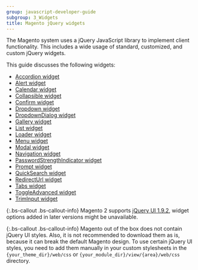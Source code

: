 ```yaml
---
group: javascript-developer-guide
subgroup: 3_Widgets
title: Magento jQuery widgets
---
```


The Magento system uses a jQuery JavaScript library to implement client functionality. This includes a wide usage of standard, customized, and custom jQuery widgets.

This guide discusses the following widgets:
-   [Accordion widget]
-   [Alert widget]
-   [Calendar widget]
-   [Collapsible widget]
-   [Confirm widget]
-   [Dropdown widget]
-   [DropdownDialog widget]
-   [Gallery widget]
-   [List widget]
-   [Loader widget]
-   [Menu widget]
-   [Modal widget]
-   [Navigation widget]
-   [PasswordStrengthIndicator widget]
-   [Prompt widget]
-   [QuickSearch widget]
-   [RedirectUrl widget]
-   [Tabs widget]
-   [ToggleAdvanced widget]
-   [TrimInput widget]

{:.bs-callout .bs-callout-info}
Magento 2 supports [jQuery UI 1.9.2], widget options added in later versions might be unavailable.

{:.bs-callout .bs-callout-info}
Magento out of the box does not contain jQuery UI styles. Also, it is not recommended to download them as is, because it can break the default Magento design. To use certain jQuery UI styles, you need to add them manually in your custom stylesheets in the `{your_theme_dir}/web/css` or `{your_module_dir}/view/{area}/web/css` directory.

[Accordion widget]: {{page.baseurl}}/javascript-dev-guide/widgets/widget_accordion.html
[Alert widget]: {{page.baseurl}}/javascript-dev-guide/widgets/widget_alert.html
[Calendar widget]: {{page.baseurl}}/javascript-dev-guide/widgets/widget_calendar.html
[Collapsible widget]: {{page.baseurl}}/javascript-dev-guide/widgets/widget_collapsible.html
[Confirm widget]: {{page.baseurl}}/javascript-dev-guide/widgets/widget_confirm.html
[Dropdown widget]: {{page.baseurl}}/javascript-dev-guide/widgets/widget_dropdown.html
[DropdownDialog widget]: {{page.baseurl}}/javascript-dev-guide/widgets/widget_dialog.html
[Gallery widget]: {{page.baseurl}}/javascript-dev-guide/widgets/widget_gallery.html
[List widget]: {{page.baseurl}}/javascript-dev-guide/widgets/widget_list.html
[Loader widget]: {{page.baseurl}}/javascript-dev-guide/widgets/widget_loader.html
[Menu widget]: {{page.baseurl}}/javascript-dev-guide/widgets/widget_menu.html
[Modal widget]: {{page.baseurl}}/javascript-dev-guide/widgets/widget_modal.html
[Navigation widget]: {{page.baseurl}}/javascript-dev-guide/widgets/widget_navigation.html
[PasswordStrengthIndicator widget]: {{page.baseurl}}/javascript-dev-guide/widgets/widget_password_strength_indicator.html
[Prompt widget]: {{page.baseurl}}/javascript-dev-guide/widgets/widget_prompt.html
[QuickSearch widget]: {{page.baseurl}}/javascript-dev-guide/widgets/widget_quickSearch.html
[RedirectUrl widget]: {{page.baseurl}}/javascript-dev-guide/widgets/widget_redirectUrl.html
[Tabs widget]: {{page.baseurl}}/javascript-dev-guide/widgets/widget_tabs.html
[ToggleAdvanced widget]: {{page.baseurl}}/javascript-dev-guide/widgets/widget_toggle.html
[TrimInput widget]: {{page.baseurl}}/javascript-dev-guide/widgets/widget-trim-input.html
[jQuery UI 1.9.2]: http://blog.jqueryui.com/2012/11/jquery-ui-1-9-2/
